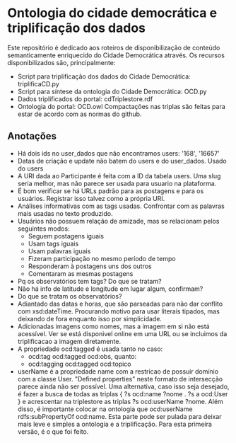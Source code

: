 # Ontologia do cidade democrática e triplificação dos dados

Este repositório é dedicado aos roteiros de disponibilização
de conteúdo semanticamente enriquecido do Cidade Democrática através.
Os recursos disponibilizados são, principalmente:
* Script para triplificação dos dados do Cidade Democrática: triplificaCD.py
* Script para síntese da ontologia do Cidade Democrática: OCD.py
* Dados triplificados do portal: cdTriplestore.rdf
* Ontologia do portal: OCD.owl
Compactações nas triplas são feitas para estar de acordo com as normas do github.

## Anotações
* Há dois ids no user\_dados que não encontramos users: '168', '16657'
* Datas de criação e update não batem do users e do user\_dados. Usado do users
* A URI dada ao Participante é feita com a ID da tabela users. Uma slug seria melhor, mas não parece ser usada para usuario na plataforma.
* É bom verificar se há URLs padrão para as postagens e para os usuários. Registrar isso talvez como a própria URI.
* Análises informativas com as tags usadas. Confrontar com as palavras mais usadas no texto produzido.
* Usuários não possuem relação de amizade, mas se relacionam pelos seguintes modos:
    * Seguem postagens iguais
    * Usam tags iguais
    * Usam palavras iguais
    * Fizeram participação no mesmo período de tempo
    * Responderam à postagens uns dos outros
    * Comentaram as mesmas postagens
* Pq os observatórios tem tags? Do que se tratam?
* Não há info de latitude e longitude em lugar algum, confirmam?
* Do que se tratam os observatórios?
* Adiantado das datas e horas, que são parseadas para não dar conflito com xsd:dateTime. Procurando motivo para usar literais tipados, mas deixando de fora enquanto isso por simplicidade.
* Adicionadas imagens como nomes, mas a imagem em si não está acessível. Ver se está disponivel online em uma URL ou se incluimos da triplificacao a imagem diretamente.
* A propriedade ocd:tagged é usada tanto no caso:
    * ocd:tag ocd:tagged ocd:obs, quanto:
    * ocd:tagging ocd:tagged ocd:topico
* userName é a propriedade name com a restricao de possuir domínio com a classe User. "Defined properties" neste formato de intersecção parece ainda não ser possível. Uma alternativa, caso isso seja desejado, é fazer a busca de todas as triplas { ?s ocd:name ?nome . ?s a ocd:User } e acrescentar na triplestore as triplas ?s ocd:userName ?nome. Além disso, é importante colocar na ontologia que ocd:userName rdfs:subPropertyOf ocd:name. Esta parte pode ser pulada para deixar mais leve e simples a ontologia e a triplificação. Para esta primeira versão, é o que foi feito.


